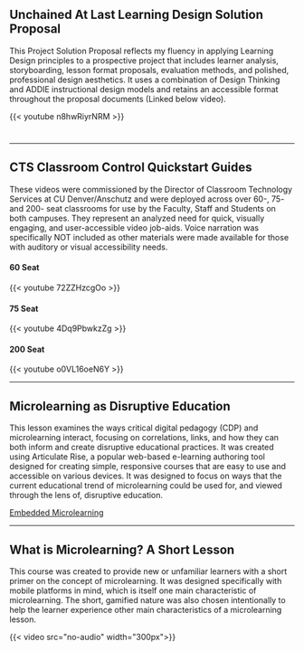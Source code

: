 ## Unchained At Last Learning Design Solution Proposal
This Project Solution Proposal reflects my fluency in applying Learning Design principles to a prospective project that includes learner analysis, storyboarding, lesson format proposals, evaluation methods, and polished, professional design aesthetics. It uses a combination of Design Thinking and ADDIE instructional design models and retains an accessible format throughout the proposal documents (Linked below video).

{{< youtube n8hwRiyrNRM >}}

# 
---

## CTS Classroom Control Quickstart Guides
These videos were commissioned by the Director of Classroom Technology Services at CU Denver/Anschutz and were deployed across over 60-, 75- and 200- seat classrooms for use by the Faculty, Staff and Students on both campuses. They represent an analyzed need for quick, visually engaging, and user-accessible video job-aids. Voice narration was specifically NOT included as other materials were made available for those with auditory or visual accessibility needs.

#### 60 Seat
{{< youtube 72ZZHzcgOo >}}


#### 75 Seat
{{< youtube 4Dq9PbwkzZg >}}


#### 200 Seat
{{< youtube o0VL16oeN6Y >}}

---

## Microlearning as Disruptive Education
This lesson examines the ways critical digital pedagogy (CDP) and microlearning interact, focusing on correlations, links, and how they can both inform and create disruptive educational practices. It was created using Articulate Rise, a popular web-based e-learning authoring tool designed for creating simple, responsive courses that are easy to use and accessible on various devices. It was designed to focus on ways that the current educational trend of microlearning could be used for, and viewed through the lens of, disruptive education.

[Embedded Microlearning](/CDP)


---

## What is Microlearning? A Short Lesson
This course was created to provide new or unfamiliar learners with a short primer on the concept of microlearning. It was designed specifically with mobile platforms in mind, which is itself one main characteristic of microlearning. The short, gamified nature was also chosen intentionally to help the learner experience other main characteristics of a microlearning lesson.

{{< video src="no-audio" width="300px">}}